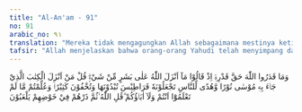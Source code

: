 ```yaml
---
title: "Al-An'am - 91"
no: 91
arabic_no: ٩١
translation: "Mereka tidak mengagungkan Allah sebagaimana mestinya ketika mereka berkata, “Allah tidak menurunkan sesuatu pun kepada manusia.” Katakanlah (Muhammad), “Siapakah yang menurunkan Kitab (Taurat) yang dibawa Musa sebagai cahaya dan petunjuk bagi manusia, kamu jadikan Kitab itu lembaran-lembaran kertas yang bercerai-berai, kamu memperlihatkan (sebagiannya) dan banyak yang kamu sembunyikan, padahal telah diajarkan kepadamu apa yang tidak diketahui, baik olehmu maupun oleh nenek moyangmu.” Katakanlah, “Allah-lah (yang menurunkannya),” kemudian (setelah itu), biarkanlah mereka bermain-main dalam kesesatannya."
tafsir: "Allah menjelaskan bahwa orang-orang Yahudi telah menyimpang dari agama tauhid dan tidak mengikuti ajaran agama mereka dan telah mengkhianatinya. Gejala-gejala itu nampak pada sikap mereka. Mereka tidak menghormati keagungan Allah dengan penghormatan yang seharusnya diberikan. Mereka mengatakan bahwa Allah tidak menurunkan kitab kepada seorang manusia pun. Perkataan mereka adalah bukti dari keingkaran mereka kepada Al-Qur'an. Hal ini berarti mereka tidak mengakui bahwa Allah berkuasa memberikan hidayah kepada manusia selain mereka, untuk kemaslahatan manusia sesuai dengan kehendak-Nya.\n\nKeingkaran mereka terhadap Al-Qur'an itu bukanlah timbul dari pikiran yang jernih, dan bukan pula mereka peroleh keterangannya dari kitab-kitab yang diturunkan sebelum Al-Qur'an akan tetapi keingkaran mereka itu adalah keingkaran yang tidak pada tempatnya. Oleh sebab itu, Allah memerintahkan kepada Muhammad agar menerangkan kepada kaumnya yang ingkar itu, agar mereka ingat bahwa Allah telah menurunkan Taurat kepada Nabi Musa. Dengan kitab itu Nabi Musa membawa kaumnya kepada agama tauhid dan terhindar dari kemusyrikan.\n\nAllah mengungkapkan kejahatan yang dilakukan oleh Bani Israil yang telah menyimpang dari kitab Taurat dan Injil. Mereka menyampaikan kitab-kitab itu tidak seutuhnya, ada bagian-bagian yang disampaikan dan ada bagian yang disembunyikan, sehingga timbullah perbedaan paham di kalangan mereka. Sebabnya tidak lain karena mereka dipengaruhi oleh pemimpin yang menyuruh mereka memperturutkan hawa nafsu, bahkan dalam hal menyelesaikan persengketaan, mereka menampakkan hukum-hukum yang terdapat dalam Taurat itu apabila hukum itu sesuai dengan keinginan mereka. Tetapi apabila hukum itu bertentangan dengan kehendaknya, hukum itu ditinggalkan. Di antara ketetapan hukum yang mereka sembunyikan itu ialah hukum rajam, dan berita tentang kedatangan Nabi Muhammad.\n\nTujuan dari diungkapkannya kembali kejahatan nenek moyang mereka adalah untuk mengetuk hati mereka, agar mereka dapat menilai kenyataan yang sebenarnya dan mengakui kebenaran Al-Qur'an yang diturunkan kepada Nabi Muhammad.\n\nAllah menyerukan kepada orang-orang musyrik agar menerima ajaran wahyu yang disampaikan Allah kepada Muhammad. Kitab itu mengandung ajaran yang membukakan tabir rahasia, yang tidak diketahui oleh mereka sendiri dan oleh nenek moyang mereka.\n\nAllah memerintahkan kepada Nabi Muhammad untuk menyatakan kepada orang-orang Yahudi bahwa pernyataan mereka yang menyebutkan Allah tidak menurunkan kitab kepada manusia, adalah tidak benar, dan menyuruhnya menanyakan kepada mereka, siapakah yang menurunkan Taurat kepada Musa. Pernyataan yang tegas ini merupakan tantangan bagi perkataan mereka.\n\nPada akhir ayat ini Allah memerintahkan kepada Rasul-Nya bahwa setelah mereka mendapat keterangan-keterangan yang telah terbukti kebenarannya itu, tetapi mereka masih tetap tidak mau menyadari dan tidak mau percaya juga akan kebenaran Al-Qur'an, agar membiarkan mereka dalam kesesatan ditelan arus kebatilan dan kekafiran."
---
```

وَمَا قَدَرُوا اللّٰهَ حَقَّ قَدْرِهٖٓ اِذْ قَالُوْا مَآ اَنْزَلَ اللّٰهُ عَلٰى بَشَرٍ مِّنْ شَيْءٍۗ  قُلْ مَنْ اَنْزَلَ الْكِتٰبَ الَّذِيْ جَاۤءَ بِهٖ مُوْسٰى نُوْرًا وَّهُدًى لِّلنَّاسِ تَجْعَلُوْنَهٗ قَرَاطِيْسَ تُبْدُوْنَهَا وَتُخْفُوْنَ كَثِيْرًاۚ وَعُلِّمْتُمْ مَّا لَمْ تَعْلَمُوْٓا اَنْتُمْ وَلَآ اٰبَاۤؤُكُمْ ۗقُلِ اللّٰهُ ۙثُمَّ ذَرْهُمْ فِيْ خَوْضِهِمْ يَلْعَبُوْنَ 